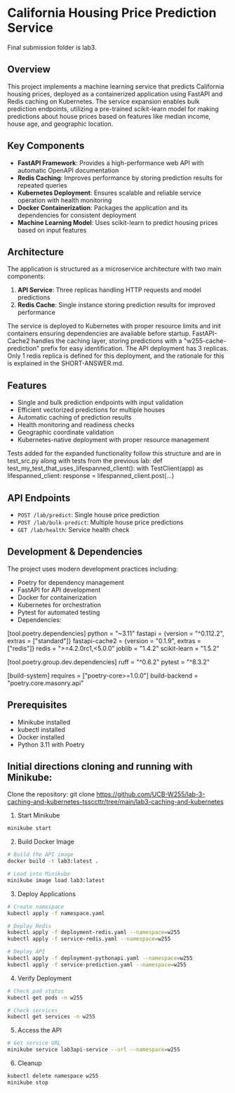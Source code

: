 # California Housing Price Prediction Service

Final submission folder is lab3.

## Overview
This project implements a machine learning service that predicts California housing prices, deployed as a containerized application using FastAPI and Redis caching on Kubernetes. The service expansion enables bulk prediction endpoints, utilizing a pre-trained scikit-learn model for making predictions about house prices based on features like median income, house age, and geographic location.

## Key Components
- **FastAPI Framework**: Provides a high-performance web API with automatic OpenAPI documentation
- **Redis Caching**: Improves performance by storing prediction results for repeated queries
- **Kubernetes Deployment**: Ensures scalable and reliable service operation with health monitoring
- **Docker Containerization**: Packages the application and its dependencies for consistent deployment
- **Machine Learning Model**: Uses scikit-learn to predict housing prices based on input features

## Architecture
The application is structured as a microservice architecture with two main components:
1. **API Service**: Three replicas handling HTTP requests and model predictions
2. **Redis Cache**: Single instance storing prediction results for improved performance

The service is deployed to Kubernetes with proper resource limits and init containers ensuring dependencies are available before startup. FastAPI-Cache2 handles the caching layer, storing predictions with a "w255-cache-prediction" prefix for easy identification. The API deployment has 3 replicas. Only 1 redis replica is defined for this deployment, and the rationale for this is explained in the SHORT-ANSWER.md. 

## Features
- Single and bulk prediction endpoints with input validation
- Efficient vectorized predictions for multiple houses
- Automatic caching of prediction results
- Health monitoring and readiness checks
- Geographic coordinate validation
- Kubernetes-native deployment with proper resource management


Tests added for the expanded functionality follow this structure and are in test_src.py along with tests from the previous lab: 
def test_my_test_that_uses_lifespanned_client():
    with TestClient(app) as lifespanned_client:
        response = lifespanned_client.post(...)

## API Endpoints
- `POST /lab/predict`: Single house price prediction
- `POST /lab/bulk-predict`: Multiple house price predictions
- `GET /lab/health`: Service health check

## Development & Dependencies
The project uses modern development practices including:
- Poetry for dependency management
- FastAPI for API development
- Docker for containerization
- Kubernetes for orchestration
- Pytest for automated testing
- Dependencies:

[tool.poetry.dependencies]
python = "~3.11"
fastapi = {version = "^0.112.2", extras = ["standard"]}
fastapi-cache2 = {version = "0.1.9", extras = ["redis"]}
redis = ">=4.2.0rc1,<5.0.0"
joblib = "1.4.2"
scikit-learn = "1.5.2"

[tool.poetry.group.dev.dependencies]
ruff = "^0.6.2"
pytest = "^8.3.2"

[build-system]
requires = ["poetry-core>=1.0.0"]
build-backend = "poetry.core.masonry.api"

## Prerequisites
- Minikube installed
- kubectl installed
- Docker installed
- Python 3.11 with Poetry

## Initial directions cloning and running with Minikube: 

Clone the repository: git clone https://github.com/UCB-W255/lab-3-caching-and-kubernetes-tssccttr/tree/main/lab3-caching-and-kubernetes

1. Start Minikube
```bash
minikube start
```

2. Build Docker Image
```bash
# Build the API image
docker build -t lab3:latest .

# Load into Minikube
minikube image load lab3:latest
```

3. Deploy Applications
```bash
# Create namespace
kubectl apply -f namespace.yaml

# Deploy Redis
kubectl apply -f deployment-redis.yaml --namespace=w255
kubectl apply -f service-redis.yaml --namespace=w255

# Deploy API
kubectl apply -f deployment-pythonapi.yaml --namespace=w255
kubectl apply -f service-prediction.yaml --namespace=w255
```

4. Verify Deployment
```bash
# Check pod status
kubectl get pods -n w255

# Check services
kubectl get services -n w255
```

5. Access the API
```bash
# Get service URL
minikube service lab3api-service --url --namespace=w255
```
6. Cleanup
```bash
kubectl delete namespace w255
minikube stop
```

 